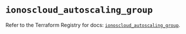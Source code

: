 # `ionoscloud_autoscaling_group`

Refer to the Terraform Registry for docs: [`ionoscloud_autoscaling_group`](https://registry.terraform.io/providers/ionos-cloud/ionoscloud/6.7.10/docs/resources/autoscaling_group).
